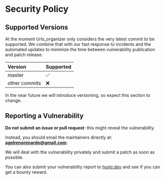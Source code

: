 # Security Policy

## Supported Versions

At the moment Urls_organizer only considers the very latest commit to be supported.
We combine that with our fast response to incidents and the automated updates
to minimize the time between vulnerability publication and patch release.

| Version       | Supported          |
| :------------ | :----------------- |
| master        | :white_check_mark: |
| other commits | :x:                |

In the near future we will introduce versioning, so expect this section to change.

## Reporting a Vulnerability

**Do not submit an issue or pull request**: this might reveal the vulnerability.

Instead, you should email the maintainers directly at: [**agelrenorenardo@gmail.com**](mailto:agelrenorenardo@gmail.com).

We will deal with the vulnerability privately and submit a patch as soon as possible.

You can also submit your vulnerability report to [huntr.dev](https://huntr.dev/bounties/disclose/?target=https%3A%2F%2Fgithub.com%2Fyisuschrist%2Furls_organizer) and see if you can get a bounty reward.
